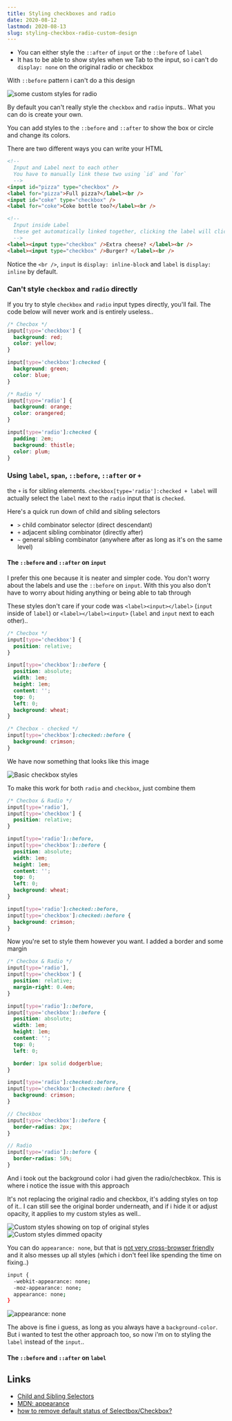 ```yaml
---
title: Styling checkboxes and radio
date: 2020-08-12
lastmod: 2020-08-13
slug: styling-checkbox-radio-custom-design
---
```


- You can either style the `::after` of `input` or the `::before` of `label`
- It has to be able to show styles when we Tab to the input, so i can't do `display: none` on the original radio or checkbox

With `::before` pattern i can't do a this design

![some custom styles for radio](./custom-radio-designs.png)

By default you can't really style the `checkbox` and `radio` inputs.. What you can do is create your own.

You can add styles to the `::before` and `::after` to show the box or circle and change its colors.

There are two different ways you can write your HTML

```html
<!-- 
  Input and Label next to each other
  You have to manually link these two using `id` and `for`
  -->
<input id="pizza" type="checkbox" />
<label for="pizza">Full pizza?</label><br />
<input id="coke" type="checkbox" />
<label for="coke">Coke bottle too?</label><br />
```

```html
<!-- 
  Input inside Label
  these get automatically linked together, clicking the label will click the input
  -->
<label><input type="checkbox" />Extra cheese? </label><br />
<label><input type="checkbox" />Burger? </label><br />
```

Notice the `<br />`, `input` is `display: inline-block` and `label` is `display: inline` by default.

### Can't style `checkbox` and `radio` directly

If you try to style `checkbox` and `radio` input types directly, you'll fail. The code below will never work and is entirely useless..

```css
/* Checbox */
input[type='checkbox'] {
  background: red;
  color: yellow;
}

input[type='checkbox']:checked {
  background: green;
  color: blue;
}

/* Radio */
input[type='radio'] {
  background: orange;
  color: orangered;
}

input[type='radio']:checked {
  padding: 2em;
  background: thistle;
  color: plum;
}
```

### Using `label`, `span`, `::before`, `::after` or `+`

the `+` is for sibling elements. `checkbox[type='radio']:checked + label` will actually select the `label` next to the `radio` input that is `checked`.

Here's a quick run down of child and sibling selectors

- `>` child combinator selector (direct descendant)
- `+` adjacent sibling combinator (directly after)
- `~` general sibling combinator (anywhere after as long as it's on the same level)

#### The `::before` and `::after` on `input`

I prefer this one because it is neater and simpler code. You don't worry about the labels and use the `::before` on `input`. With this you also don't have to worry about hiding anything or being able to tab through

These styles don't care if your code was `<label><input></label>` (`input` inside of `label`) or `<label></label><input>` (`label` and `input` next to each other)..

```scss
/* Checbox */
input[type='checkbox'] {
  position: relative;
}

input[type='checkbox']::before {
  position: absolute;
  width: 1em;
  height: 1em;
  content: '';
  top: 0;
  left: 0;
  background: wheat;
}

/* Checbox - checked */
input[type='checkbox']:checked::before {
  background: crimson;
}
```

We have now something that looks like this image

![Basic checkbox styles](./styling-checkbox-1.png)

To make this work for both `radio` and `checkbox`, just combine them

```scss
/* Checbox & Radio */
input[type='radio'],
input[type='checkbox'] {
  position: relative;
}

input[type='radio']::before,
input[type='checkbox']::before {
  position: absolute;
  width: 1em;
  height: 1em;
  content: '';
  top: 0;
  left: 0;
  background: wheat;
}

input[type='radio']:checked::before,
input[type='checkbox']:checked::before {
  background: crimson;
}
```

Now you're set to style them however you want. I added a border and some margin

```scss
/* Checbox & Radio */
input[type='radio'],
input[type='checkbox'] {
  position: relative;
  margin-right: 0.4em;
}

input[type='radio']::before,
input[type='checkbox']::before {
  position: absolute;
  width: 1em;
  height: 1em;
  content: '';
  top: 0;
  left: 0;

  border: 1px solid dodgerblue;
}

input[type='radio']:checked::before,
input[type='checkbox']:checked::before {
  background: crimson;
}

// Checkbox
input[type='checkbox']::before {
  border-radius: 2px;
}

// Radio
input[type='radio']::before {
  border-radius: 50%;
}
```

And i took out the background color i had given the radio/checbkox. This is where i notice the issue with this approach

It's not replacing the original radio and checkbox, it's adding styles on top of it.. I can still see the original border underneath, and if i hide it or adjust opacity, it applies to my custom styles as well..

![Custom styles showing on top of original styles](./custom_checkbox_radio.png)
![Custom styles dimmed opacity](./custom_checkbox_radio_opacity.png)

You can do `appearance: none`, but that is [not very cross-browser friendly](https://developer.mozilla.org/en-US/docs/Web/CSS/appearance) and it also messes up all styles (which i don't feel like spending the time on fixing..)

```bash
input {
  -webkit-appearance: none;
  -moz-appearance: none;
  appearance: none;
}
```

![appearance: none](./appearance_none.png)

The above is fine i guess, as long as you always have a `background-color`. But i wanted to test the other approach too, so now i'm on to styling the `label` instead of the `input`..

#### The `::before` and `::after` on `label`

## Links

- [Child and Sibling Selectors](https://css-tricks.com/child-and-sibling-selectors/)
- [MDN: appearance](https://developer.mozilla.org/en-US/docs/Web/CSS/appearance)
- [how to remove default status of Selectbox/Checkbox?](https://stackoverflow.com/questions/16350227/how-to-remove-default-status-of-selectbox-checkbox)
